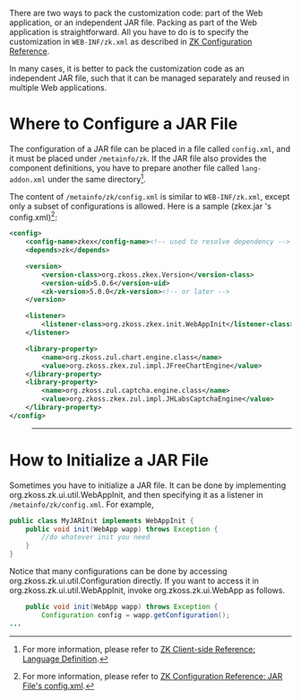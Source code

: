 

There are two ways to pack the customization code: part of the Web
application, or an independent JAR file. Packing as part of the Web
application is straightforward. All you have to do is to specify the
customization in `WEB-INF/zk.xml` as described in [ZK Configuration
Reference](ZK_Configuration_Reference).

In many cases, it is better to pack the customization code as an
independent JAR file, such that it can be managed separately and reused
in multiple Web applications.

# Where to Configure a JAR File

The configuration of a JAR file can be placed in a file called
`config.xml`, and it must be placed under `/metainfo/zk`. If the JAR
file also provides the component definitions, you have to prepare
another file called `lang-addon.xml` under the same directory[^1].

The content of `/metainfo/zk/config.xml` is similar to `WEB-INF/zk.xml`,
except only a subset of configurations is allowed. Here is a sample
(zkex.jar 's config.xml)[^2]:

``` xml
<config>
    <config-name>zkex</config-name><!-- used to resolve dependency -->
    <depends>zk</depends>

    <version>
        <version-class>org.zkoss.zkex.Version</version-class>
        <version-uid>5.0.6</version-uid>
        <zk-version>5.0.0</zk-version><!-- or later -->
    </version>

    <listener>
        <listener-class>org.zkoss.zkex.init.WebAppInit</listener-class>
    </listener>

    <library-property>
        <name>org.zkoss.zul.chart.engine.class</name>
        <value>org.zkoss.zkex.zul.impl.JFreeChartEngine</value>
    </library-property>
    <library-property>
        <name>org.zkoss.zul.captcha.engine.class</name>
        <value>org.zkoss.zkex.zul.impl.JHLabsCaptchaEngine</value>
    </library-property>
</config>
```

> ------------------------------------------------------------------------
>
> <references/>

# How to Initialize a JAR File

Sometimes you have to initialize a JAR file. It can be done by
implementing
<javadoc type="interface">org.zkoss.zk.ui.util.WebAppInit</javadoc>, and
then specifying it as a listener in `/metainfo/zk/config.xml`. For
example,

``` java
public class MyJARInit implements WebAppInit {
    public void init(WebApp wapp) throws Exception {
        //do whatever init you need
    }
}
```

Notice that many configurations can be done by accessing
<javadoc>org.zkoss.zk.ui.util.Configuration</javadoc> directly. If you
want to access it in
<javadoc method="init(org.zkoss.zk.ui.WebApp)" type="interface">org.zkoss.zk.ui.util.WebAppInit</javadoc>,
invoke
<javadoc method="getConfiguration()">org.zkoss.zk.ui.WebApp</javadoc> as
follows.

``` java
    public void init(WebApp wapp) throws Exception {
        Configuration config = wapp.getConfiguration();
...
```

[^1]: For more information, please refer to [ZK Client-side Reference:
    Language
    Definition](ZK_Client-side_Reference/Language_Definition).

[^2]: For more information, please refer to [ZK Configuration Reference:
    JAR File's
    config.xml](ZK_Configuration_Reference/JAR_File's_config.xml).
